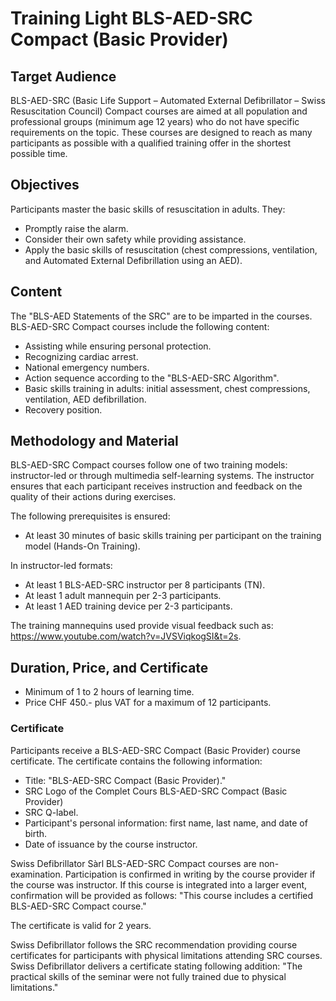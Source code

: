 # Training Light BLS-AED-SRC Compact (Basic Provider)

## Target Audience

BLS-AED-SRC (Basic Life Support – Automated External Defibrillator – Swiss Resuscitation Council) Compact courses are aimed at all population and professional groups (minimum age 12 years) who do not have specific requirements on the topic. These courses are designed to reach as many participants as possible with a qualified training offer in the shortest possible time.

## Objectives

Participants master the basic skills of resuscitation in adults. They:

- Promptly raise the alarm.
- Consider their own safety while providing assistance.
- Apply the basic skills of resuscitation (chest compressions, ventilation, and Automated External Defibrillation using an AED).

## Content

The "BLS-AED Statements of the SRC" are to be imparted in the courses. BLS-AED-SRC Compact courses include the following content:

- Assisting while ensuring personal protection.
- Recognizing cardiac arrest.
- National emergency numbers.
- Action sequence according to the "BLS-AED-SRC Algorithm".
- Basic skills training in adults: initial assessment, chest compressions, ventilation, AED defibrillation.
- Recovery position.

## Methodology and Material

BLS-AED-SRC Compact courses follow one of two training models: instructor-led or through multimedia self-learning systems. The instructor ensures that each participant receives instruction and feedback on the quality of their actions during exercises.

The following prerequisites is ensured:

- At least 30 minutes of basic skills training per participant on the training model (Hands-On Training).

In instructor-led formats:

- At least 1 BLS-AED-SRC instructor per 8 participants (TN).
- At least 1 adult mannequin per 2-3 participants.
- At least 1 AED training device per 2-3 participants.

The training mannequins used provide visual feedback such as: https://www.youtube.com/watch?v=JVSViqkogSI&t=2s.

## Duration, Price, and Certificate

- Minimum of 1 to 2 hours of learning time.
- Price CHF 450.- plus VAT for a maximum of 12 participants.

### Certificate

Participants receive a BLS-AED-SRC Compact (Basic Provider) course certificate. The certificate contains the following information:

- Title: "BLS-AED-SRC Compact (Basic Provider)."
- SRC Logo of the Complet Cours BLS-AED-SRC Compact (Basic Provider)
- SRC Q-label.
- Participant's personal information: first name, last name, and date of birth.
- Date of issuance by the course instructor.

Swiss Defibrillator Sàrl BLS-AED-SRC Compact courses are non-examination. Participation is confirmed in writing by the course provider if the course was instructor. If this course is integrated into a larger event, confirmation will be provided as follows: "This course includes a certified BLS-AED-SRC Compact course."

The certificate is valid for 2 years.

Swiss Defibrillator follows the SRC recommendation providing course certificates for participants with physical limitations attending SRC courses. Swiss Defibrillator delivers a certificate stating following addition: "The practical skills of the seminar were not fully trained due to physical limitations."
